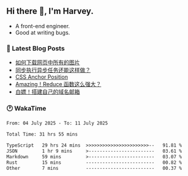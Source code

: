 ## Hi there 👋, I'm Harvey.

- A front-end engineer.
- Good at writing bugs.

### 📖 Latest Blog Posts
<!-- BLOG-POST-LIST:START -->
- [如何下载网页中所有的图片](https://blog.izou.top/posts/download-page-img/)
- [同步执行异步任务还能这样做？](https://blog.izou.top/posts/sync-executed/)
- [CSS Anchor Position](https://blog.izou.top/posts/css-anchor/)
- [Amazing！Reduce 函数这么强大？](https://blog.izou.top/posts/reduce-usage/)
- [白嫖！搭建自己的域名邮箱](https://blog.izou.top/posts/domain-mail/)
<!-- BLOG-POST-LIST:END -->

### 🕐 WakaTime
<!--START_SECTION:waka-->

```txt
From: 04 July 2025 - To: 11 July 2025

Total Time: 31 hrs 55 mins

TypeScript   29 hrs 24 mins  >>>>>>>>>>>>>>>>>>>>>>>--   91.81 %
JSON         1 hr 9 mins     >------------------------   03.61 %
Markdown     59 mins         >------------------------   03.07 %
Rust         15 mins         -------------------------   00.82 %
Other        7 mins          -------------------------   00.37 %
```

<!--END_SECTION:waka-->

